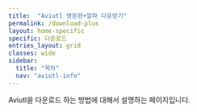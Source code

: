 ```yaml
---
title:  "Aviutl 영문판+알파 다운받기"
permalink: /download-plus
layout: home-specific
specific: 다운로드
entries_layout: grid
classes: wide
sidebar:
  title: "목차"
  nav: "aviutl-info"
---
```

Aviutl을 다운로드 하는 방법에 대해서 설명하는 페이지입니다.